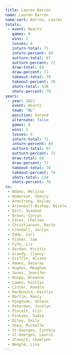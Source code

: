 ```yaml
---
title: Lauren Barron
name: Lauren Barron
name-sort: Barron, Lauren
totals:
 - event: Hearts
   games: 8
   wins: 2
   losses: 6
   inturn-total: 71
   inturn-percent: 69
   outturn-total: 67
   outturn-percent: 72
   draw-total: 60
   draw-percent: 71
   takeout-total: 78
   takeout-percent: 70
   shots-total: 138
   shots-percent: 70
years:
 - year: 2021
   event: Hearts
   team: "NL"
   position: Second
   alternate: false
   games: 8
   wins: 2
   losses: 6
   inturn-total: 71
   inturn-percent: 69
   outturn-total: 67
   outturn-percent: 72
   draw-total: 60
   draw-percent: 71
   takeout-total: 78
   takeout-percent: 70
   shots-total: 138
   shots-percent: 70
vs:
 - Adams, Melissa
 - Anderson, Sherry
 - Armstrong, Hailey
 - Arsenault-Bishop, Nicole
 - Birt, Suzanne
 - Brown, Corryn
 - Carey, Chelsea
 - Christianson, Marie
 - Crandall, Jaclyn
 - Eddy, Lori
 - Fisher, Sam
 - Fyfe, Liz
 - Gordon, Kristin
 - Grandy, Clancy
 - Griffin, Alison
 - Hawes, Dezaray
 - Hughes, Meaghan
 - Jones, Jennifer
 - Knapp, Breanne
 - Lawes, Kaitlyn
 - Lister, Kendra
 - MacDonald, Kaitlin
 - Martin, Nancy
 - Njegovan, Selena
 - Peterman, Jocelyn
 - Pincott, Erin
 - Pinksen, Sadie
 - Riley, Emily
 - Shea, Michelle
 - St-Georges, Cynthia
 - St-Georges, Laurie
 - Stewart, Chaelynn
 - Weagle, Lisa
---
```

